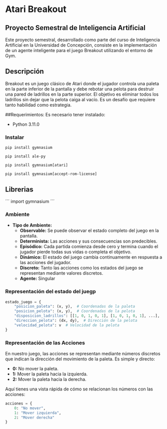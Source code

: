 # Atari Breakout

## Proyecto Semestral de Inteligencia Artificial

Este proyecto semestral, desarrollado como parte del curso de Inteligencia Artificial en la Universidad de Concepción, consiste en la implementación de un agente inteligente para el juego Breakout utilizando el entorno de Gym.

## Descripción

Breakout es un juego clásico de Atari donde el jugador controla una paleta en la parte inferior de la pantalla y debe rebotar una pelota para destruir una pared de ladrillos en la parte superior. El objetivo es eliminar todos los ladrillos sin dejar que la pelota caiga al vacío. Es un desafío que requiere tanto habilidad como estrategia.

##Requerimientos:
Es necesario tener instalado:
  - Python 3.11.0
    
### Instalar 
```
pip install gymnasium
```
```
pip install ale-py
```
```
pip install gymnasium[atari]
```
```
pip install gymnasium[accept-rom-license]
```
## Librerias
´´´
import gymnasium
´´´

### Ambiente

- **Tipo de Ambiente:**
  - **Observable:** Se puede observar el estado completo del juego en la pantalla.
  - **Determinista:** Las acciones y sus consecuencias son predecibles.
  - **Episódico:** Cada partida comienza desde cero y termina cuando el jugador pierde todas sus vidas o completa el objetivo.
  - **Dinámico:** El estado del juego cambia continuamente en respuesta a las acciones del jugador.
  - **Discreto:** Tanto las acciones como los estados del juego se representan mediante valores discretos.
  - **Agente:** Singular
  
### Representación del estado del juegp
```python
estado_juego = {
    "posicion_paleta": (x, y),  # Coordenadas de la paleta
    "posicion_pelota": (x, y),  # Coordenadas de la pelota
    "disposicion_ladrillos": [[1, 0, 1, 0, 1], [1, 0, 1, 0, 1], ...],  # Matriz que representa los ladrillos
    "direccion_pelota": (dx, dy),  # Dirección de la pelota
    "velocidad_pelota": v  # Velocidad de la pelota
}
```

### Representación de las Acciones

En nuestro juego, las acciones se representan mediante números discretos que indican la dirección del movimiento de la paleta. Es simple y directo:

- **0:** No mover la paleta.
- **1:** Mover la paleta hacia la izquierda.
- **2:** Mover la paleta hacia la derecha.

Aquí tienes una vista rápida de cómo se relacionan los números con las acciones:

```python
acciones = {
    0: "No mover",
    1: "Mover izquierda",
    2: "Mover derecha"
}

